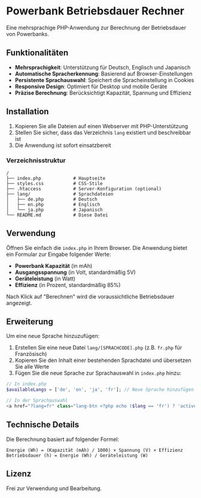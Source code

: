 # Powerbank Betriebsdauer Rechner

Eine mehrsprachige PHP-Anwendung zur Berechnung der Betriebsdauer von Powerbanks.

## Funktionalitäten

- **Mehrsprachigkeit**: Unterstützung für Deutsch, Englisch und Japanisch
- **Automatische Spracherkennung**: Basierend auf Browser-Einstellungen
- **Persistente Sprachauswahl**: Speichert die Spracheinstellung in Cookies
- **Responsive Design**: Optimiert für Desktop und mobile Geräte
- **Präzise Berechnung**: Berücksichtigt Kapazität, Spannung und Effizienz

## Installation

1. Kopieren Sie alle Dateien auf einen Webserver mit PHP-Unterstützung
2. Stellen Sie sicher, dass das Verzeichnis `lang` existiert und beschreibbar ist
3. Die Anwendung ist sofort einsatzbereit

### Verzeichnisstruktur

```
/
├── index.php            # Hauptseite
├── styles.css           # CSS-Stile
├── .htaccess            # Server-Konfiguration (optional)
├── lang/                # Sprachdateien
│   ├── de.php           # Deutsch
│   ├── en.php           # Englisch
│   └── ja.php           # Japanisch
└── README.md            # Diese Datei
```

## Verwendung

Öffnen Sie einfach die `index.php` in Ihrem Browser. Die Anwendung bietet ein Formular zur Eingabe folgender Werte:

- **Powerbank Kapazität** (in mAh)
- **Ausgangsspannung** (in Volt, standardmäßig 5V)
- **Geräteleistung** (in Watt)
- **Effizienz** (in Prozent, standardmäßig 85%)

Nach Klick auf "Berechnen" wird die voraussichtliche Betriebsdauer angezeigt.

## Erweiterung

Um eine neue Sprache hinzuzufügen:

1. Erstellen Sie eine neue Datei `lang/[SPRACHCODE].php` (z.B. `fr.php` für Französisch)
2. Kopieren Sie den Inhalt einer bestehenden Sprachdatei und übersetzen Sie alle Werte
3. Fügen Sie die neue Sprache zur Sprachauswahl in `index.php` hinzu:

```php
// In index.php
$availableLangs = ['de', 'en', 'ja', 'fr']; // Neue Sprache hinzufügen

// In der Sprachauswahl
<a href="?lang=fr" class="lang-btn <?php echo ($lang == 'fr') ? 'active' : ''; ?>">Français</a>
```

## Technische Details

Die Berechnung basiert auf folgender Formel:

```
Energie (Wh) = (Kapazität (mAh) / 1000) × Spannung (V) × Effizienz
Betriebsdauer (h) = Energie (Wh) / Geräteleistung (W)
```

## Lizenz

Frei zur Verwendung und Bearbeitung.

